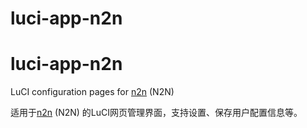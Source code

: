 # luci-app-n2n
luci-app-n2n
===================

LuCI configuration pages for <a href="https://www.ntop.org/n2n/" target="_blank">n2n</a> (N2N)

适用于<a href="https://www.ntop.org/n2n/" target="_blank">n2n</a> (N2N) 的LuCI网页管理界面，支持设置、保存用户配置信息等。
